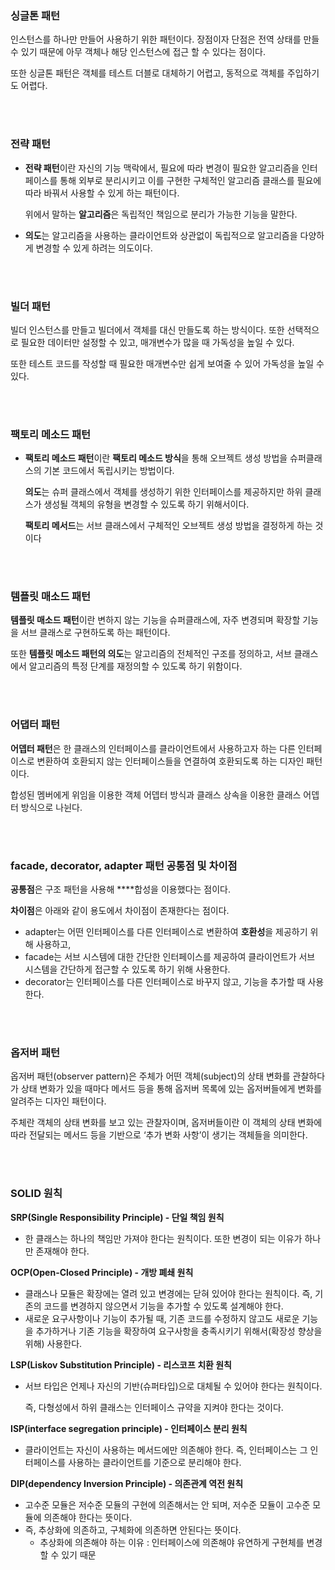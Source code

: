 
### 싱글톤 패턴

인스턴스를 하나만 만들어 사용하기 위한 패턴이다. 장점이자 단점은 전역 상태를 만들 수 있기 때문에 아무 객체나 해당 인스턴스에 접근 할 수 있다는 점이다.

또한 싱글톤 패턴은 객체를 테스트 더블로 대체하기 어렵고, 동적으로 객체를 주입하기도 어렵다.

<br>
<br>

### 전략 패턴

- **전략 패턴**이란 자신의 기능 맥락에서, 필요에 따라 변경이 필요한 알고리즘을 인터페이스를 통해 외부로 분리시키고 이를 구현한 구체적인 알고리즘  클래스를 필요에 따라 바꿔서 사용할 수 있게 하는 패턴이다.
    
    위에서 말하는 **알고리즘**은 독립적인 책임으로 분리가 가능한 기능을 말한다.
    
- **의도**는 알고리즘을 사용하는 클라이언트와 상관없이 독립적으로 알고리즘을 다양하게 변경할 수 있게 하려는 의도이다.

<br>
<br>


### 빌더 패턴

빌더 인스턴스를 만들고 빌더에서 객체를 대신 만들도록 하는 방식이다. 또한 선택적으로 필요한 데이터만 설정할 수 있고, 매개변수가 많을 때 가독성을 높일 수 있다.

또한 테스트 코드를 작성할 때 필요한 매개변수만 쉽게 보여줄 수 있어 가독성을 높일 수 있다.

<br>
<br>


### 팩토리 메소드 패턴

- **팩토리 메소드 패턴**이란 **팩토리 메소드 방식**을 통해 오브젝트 생성 방법을 슈퍼클래스의 기본 코드에서 독립시키는 방법이다.
    
    **의도**는 슈퍼 클래스에서 객체를 생성하기 위한 인터페이스를 제공하지만 하위 클래스가 생성될 객체의 유형을 변경할 수 있도록 하기 위해서이다.
    
    **팩토리 메서드**는 서브 클래스에서 구체적인 오브젝트 생성 방법을 결정하게 하는 것이다
    

<br>
<br>


### 템플릿 매소드 패턴

**템플릿 매소드 패턴**이란 변하지 않는 기능을 슈퍼클래스에, 자주 변경되며 확장할 기능을 서브 클래스로 구현하도록 하는 패턴이다.

또한 **템플릿 메소드 패턴의 의도**는 알고리즘의 전체적인 구조를 정의하고, 서브 클래스에서 알고리즘의 특정 단계를 재정의할 수 있도록 하기 위함이다.

<br>
<br>


### 어댑터 패턴

**어뎁터 패턴**은 한 클래스의 인터페이스를 클라이언트에서 사용하고자 하는 다른 인터페이스로 변환하여 호환되지 않는 인터페이스들을 연결하여 호환되도록 하는 디자인 패턴이다.

합성된 멤버에게 위임을 이용한 객체 어뎁터 방식과 클래스 상속을 이용한 클래스 어뎁터 방식으로 나뉜다.

<br>
<br>


### facade, decorator, adapter 패턴 공통점 및 차이점

**공통점**은 구조 패턴을 사용해 ****합성을 이용했다는 점이다.

**차이점**은 아래와 같이 용도에서 차이점이 존재한다는 점이다.

- adapter는 어떤 인터페이스를 다른 인터페이스로 변환하여 **호환성**을 제공하기 위해 사용하고,
- facade는 서브 시스템에 대한 간단한 인터페이스를 제공하여 클라이언트가 서브 시스템을 간단하게 접근할 수 있도록 하기 위해 사용한다.
- decorator는 인터페이스를 다른 인터페이스로 바꾸지 않고, 기능을 추가할 때 사용한다.

<br>
<br>


### 옵저버 패턴

옵저버 패턴(observer pattern)은 주체가 어떤 객체(subject)의 상태 변화를 관찰하다가 상태 변화가 있을 때마다 메서드 등을 통해 옵저버 목록에 있는 옵저버들에게 변화를 알려주는 디자인 패턴이다.

주체란 객체의 상태 변화를 보고 있는 관찰자이며, 옵저버들이란 이 객체의 상태 변화에 따라 전달되는 메서드 등을 기반으로 ‘추가 변화 사항’이 생기는 객체들을 의미한다.

<br>
<br>


### SOLID 원칙

**SRP(Single Responsibility Principle) - 단일 책임 원칙**

- 한 클래스는 하나의 책임만 가져야 한다는 원칙이다. 또한 변경이 되는 이유가 하나만 존재해야 한다.

**OCP(Open-Closed Principle) - 개방 폐쇄 원칙**

- 클래스나 모듈은 확장에는 열려 있고 변경에는 닫혀 있어야 한다는 원칙이다. 즉, 기존의 코드를 변경하지 않으면서 기능을 추가할 수 있도록 설계해야 한다.
- 새로운 요구사항이나 기능이 추가될 때, 기존 코드를 수정하지 않고도 새로운 기능을 추가하거나 기존 기능을 확장하여 요구사항을 충족시키기 위해서(확장성 향상을 위해) 사용한다.

**LSP(Liskov Substitution Principle) - 리스코프 치환 원칙**

- 서브 타입은 언제나 자신의 기반(슈퍼타입)으로 대체될 수 있어야 한다는 원칙이다.
    
    즉, 다형성에서 하위 클래스는 인터페이스 규약을 지켜야 한다는 것이다.
    

**ISP(interface segregation principle) - 인터페이스 분리 원칙**

- 클라이언트는 자신이 사용하는 메서드에만 의존해야 한다. 즉, 인터페이스는 그 인터페이스를 사용하는 클라이언트를 기준으로 분리해야 한다.

**DIP(dependency Inversion Principle) - 의존관계 역전 원칙**

- 고수준 모듈은 저수준 모듈의 구현에 의존해서는 안 되며, 저수준 모듈이 고수준 모듈에 의존해야 한다는 뜻이다.
- 즉, 추상화에 의존하고, 구체화에 의존하면 안된다는 뜻이다.
    - 추상화에 의존해야 하는 이유 : 인터페이스에 의존해야 유연하게 구현체를 변경할 수 있기 때문
